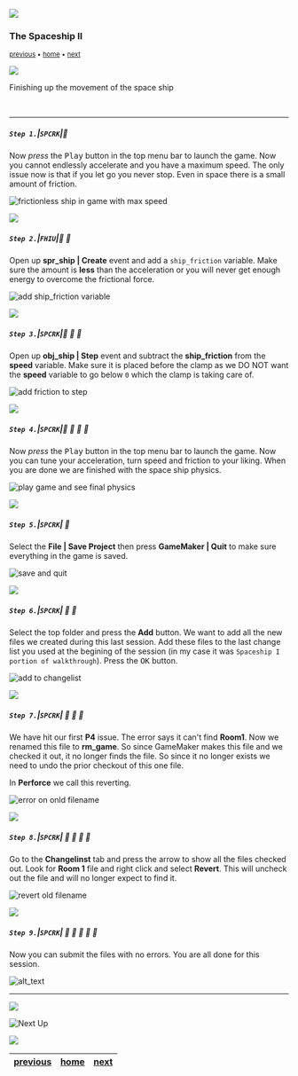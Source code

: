 ![](../images/line3.png)

### The Spaceship II

<sub>[previous](../spaceship-i/README.md#user-content-the-spaceship-i) • [home](../README.md#user-content-gms2-ue4-space-rocks) • [next](../shooting/README.md#user-content-shooting)</sub>

![](../images/line3.png)

Finishing up the movement of the space ship

<br>

---


##### `Step 1.`\|`SPCRK`|:small_blue_diamond:

Now *press* the <kbd>Play</kbd> button in the top menu bar to launch the game. Now you cannot endlessly accelerate and you have a maximum speed.  The only issue now is that if you let go you never stop.  Even in space there is a small amount of friction.

![frictionless ship in game with max speed](images/ShipMaxSpeed.gif)

![](../images/line2.png)

##### `Step 2.`\|`FHIU`|:small_blue_diamond: :small_blue_diamond: 

Open up **spr_ship | Create** event and add a `ship_friction` variable.  Make sure the amount is **less** than the acceleration or you will never get enough energy to overcome the frictional force.

![add ship_friction variable](images/shipFriction.png)

![](../images/line2.png)

##### `Step 3.`\|`SPCRK`|:small_blue_diamond: :small_blue_diamond: :small_blue_diamond:

Open up **obj_ship | Step** event and subtract the **ship_friction** from the **speed** variable.  Make sure it is placed before the clamp as we DO NOT want the **speed** variable to go below `0` which the clamp is taking care of.

![add friction to step](images/addFrictionStep.png)

![](../images/line2.png)

##### `Step 4.`\|`SPCRK`|:small_blue_diamond: :small_blue_diamond: :small_blue_diamond: :small_blue_diamond:

Now *press* the <kbd>Play</kbd> button in the top menu bar to launch the game. Now you can tune your acceleration, turn speed and friction to your liking.  When you are done we are finished with the space ship physics.

![play game and see final physics](images/FinishedShipPhysics.gif)

![](../images/line2.png)

##### `Step 5.`\|`SPCRK`| :small_orange_diamond:

Select the **File | Save Project** then press **GameMaker | Quit** to make sure everything in the game is saved. 

![save and quit](images/saveQuit.png)

![](../images/line2.png)

##### `Step 6.`\|`SPCRK`| :small_orange_diamond: :small_blue_diamond:

Select the top folder and press the **Add** button.  We want to add all the new files we created during this last session.  Add these files to the last change list you used at the begining of the session (in my case it was `Spaceship I portion of walkthrough`). Press the <kbd>OK</kbd> button.

![add to changelist](images/addToRepo.png)

![](../images/line2.png)

##### `Step 7.`\|`SPCRK`| :small_orange_diamond: :small_blue_diamond: :small_blue_diamond:

We have hit our first **P4** issue.  The error says it can't find **Room1**.  Now we renamed this file to **rm_game**. So since GameMaker makes this file and we checked it out, it no longer finds the file.  So since it no longer exists we need to undo the prior checkout of this one file.

In **Perforce** we call this reverting.

![error on onld filename](images/firstP4Issue.png)

![](../images/line2.png)

##### `Step 8.`\|`SPCRK`| :small_orange_diamond: :small_blue_diamond: :small_blue_diamond: :small_blue_diamond:

Go to the **Changelinst** tab and press the arrow to show all the files checked out.  Look for **Room 1** file and right click and select **Revert**.  This will uncheck out the file and will no longer expect to find it.

![revert old filename](images/revertRoom1.png)

![](../images/line2.png)

##### `Step 9.`\|`SPCRK`| :small_orange_diamond: :small_blue_diamond: :small_blue_diamond: :small_blue_diamond: :small_blue_diamond:

Now you can submit the files with no errors.  You are all done for this session.

![alt_text](images/submit.png)

___


![](../images/line.png)

<!-- <img src="https://via.placeholder.com/1000x100/45D7CA/000000/?text=Next Up - Shooting"> -->
![Next Up ](images/banner.png)

![](../images/line.png)

| [previous](../spaceship-i/README.md#user-content-the-spaceship-i)| [home](../README.md#user-content-gms2-ue4-space-rocks) | [next](../shooting/README.md#user-content-shooting)|
|---|---|---|
